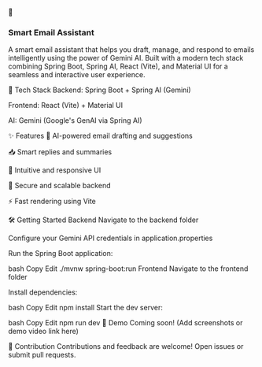 📧 <h3>Smart Email Assistant</h3>
A smart email assistant that helps you draft, manage, and respond to emails intelligently using the power of Gemini AI. Built with a modern tech stack combining Spring Boot, Spring AI, React (Vite), and Material UI for a seamless and interactive user experience.

🚀 Tech Stack
Backend: Spring Boot + Spring AI (Gemini)

Frontend: React (Vite) + Material UI

AI: Gemini (Google's GenAI via Spring AI)

✨ Features
🧠 AI-powered email drafting and suggestions

📥 Smart replies and summaries

🎯 Intuitive and responsive UI

🔐 Secure and scalable backend

⚡ Fast rendering using Vite

🛠️ Getting Started
Backend
Navigate to the backend folder

Configure your Gemini API credentials in application.properties

Run the Spring Boot application:

bash
Copy
Edit
./mvnw spring-boot:run
Frontend
Navigate to the frontend folder

Install dependencies:

bash
Copy
Edit
npm install
Start the dev server:

bash
Copy
Edit
npm run dev
📸 Demo
Coming soon! (Add screenshots or demo video link here)

🙌 Contribution
Contributions and feedback are welcome! Open issues or submit pull requests.